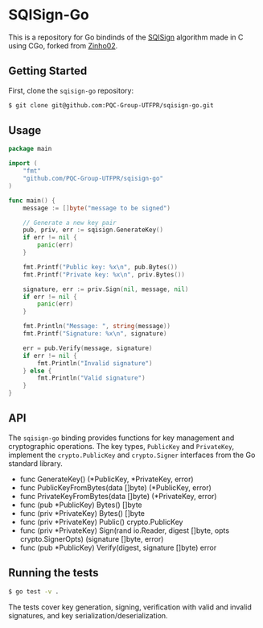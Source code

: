 # SQISign-Go

This is a repository for Go bindinds of the [SQISign](https://github.com/SQISign/the-sqisign) algorithm made in C using CGo, forked from [Zinho02](https://github.com/zinho02/sqisign-go).

## Getting Started

First, clone the `sqisign-go` repository:

```bash
$ git clone git@github.com:PQC-Group-UTFPR/sqisign-go.git
```

## Usage

```go
package main

import (
	"fmt"
	"github.com/PQC-Group-UTFPR/sqisign-go"
)

func main() {
	message := []byte("message to be signed")

	// Generate a new key pair
	pub, priv, err := sqisign.GenerateKey()
	if err != nil {
		panic(err)
	}

	fmt.Printf("Public key: %x\n", pub.Bytes())
	fmt.Printf("Private key: %x\n", priv.Bytes())

	signature, err := priv.Sign(nil, message, nil)
	if err != nil {
		panic(err)
	}

	fmt.Println("Message: ", string(message))
	fmt.Printf("Signature: %x\n", signature)

	err = pub.Verify(message, signature)
	if err != nil {
		fmt.Println("Invalid signature")
	} else {
		fmt.Println("Valid signature")
	}
}
```

## API

The `sqisign-go` binding provides functions for key management and cryptographic operations. The key types, `PublicKey` and `PrivateKey`, implement the `crypto.PublicKey` and `crypto.Signer` interfaces from the Go standard library.

- func GenerateKey() (\*PublicKey, \*PrivateKey, error)
- func PublicKeyFromBytes(data []byte) (\*PublicKey, error)
- func PrivateKeyFromBytes(data []byte) (\*PrivateKey, error)
- func (pub \*PublicKey) Bytes() []byte
- func (priv \*PrivateKey) Bytes() []byte
- func (priv \*PrivateKey) Public() crypto.PublicKey
- func (priv \*PrivateKey) Sign(rand io.Reader, digest []byte, opts crypto.SignerOpts) (signature []byte, error)
- func (pub \*PublicKey) Verify(digest, signature []byte) error

## Running the tests

```bash
$ go test -v .
```

The tests cover key generation, signing, verification with valid and invalid signatures, and key serialization/deserialization.
